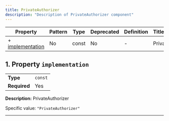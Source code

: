 ```yaml
---
title: PrivateAuthorizer
description: "Description of PrivateAuthorizer component"
---
```


| Property                             | Pattern | Type  | Deprecated | Definition | Title/Description |
| ------------------------------------ | ------- | ----- | ---------- | ---------- | ----------------- |
| + [implementation](#implementation ) | No      | const | No         | -          | PrivateAuthorizer |

## <a name="implementation"></a>1. Property `implementation`

|              |         |
| ------------ | ------- |
| **Type**     | `const` |
| **Required** | Yes     |

**Description:** PrivateAuthorizer

Specific value: `"PrivateAuthorizer"`

----------------------------------------------------------------------------------------------------------------------------
